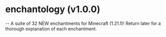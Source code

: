 # enchantology (v1.0.0)
--
A suite of 32 NEW enchantments for Minecraft (1.21.1)! Return later for a thorough explanation of each enchantment.
